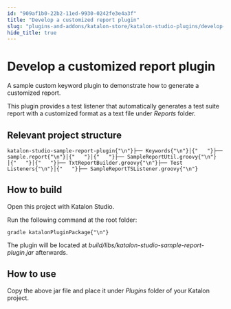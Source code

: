 ```yaml
---
id: "909af1b0-22b2-11ed-9930-0242fe3e4a3f"
title: "Develop a customized report plugin"
slug: "plugins-and-addons/katalon-store/katalon-studio-plugins/develop-a-customized-report-plugin"
hide_title: true
---
```

    

# <a id="id" class="anchor_top_offset"/><a id="ariaid-title1" class="anchor_top_offset"/>Develop a customized report plugin

    
      
<p xmlns="http://www.w3.org/1999/xhtml" className="p">A sample custom keyword plugin to demonstrate how to generate a   customized report.</p> 
      
<p xmlns="http://www.w3.org/1999/xhtml" className="p">This plugin provides a test listener that automatically   generates a test suite report with a customized format as a text   file under <em className="ph i">Reports</em> folder.</p> 
    
  
    

## <a id="id_1" class="anchor_top_offset"/>Relevant project structure

    
              
<pre xmlns="http://www.w3.org/1999/xhtml" className="pre codeblock"><code>katalon-studio-sample-report-plugin{"\n"}├── Keywords{"\n"}│{"   "}├── sample.report{"\n"}│{"   "}│{"   "}├── SampleReportUtil.groovy{"\n"}│{"   "}│{"   "}├── TxtReportBuilder.groovy{"\n"}├── Test Listeners{"\n"}│{"   "}├── SampleReportTSListener.groovy{"\n"}</code></pre> 
          
  
    

## <a id="id_2" class="anchor_top_offset"/>How to build

    
      
<p xmlns="http://www.w3.org/1999/xhtml" className="p">Open this project with Katalon Studio.</p> 
      
<p xmlns="http://www.w3.org/1999/xhtml" className="p">Run the following command at the root folder:</p> 
              
<pre xmlns="http://www.w3.org/1999/xhtml" className="pre codeblock"><code>gradle katalonPluginPackage{"\n"}</code></pre> 
            
<p xmlns="http://www.w3.org/1999/xhtml" className="p">The plugin will be located at   <em className="ph i">build/libs/katalon-studio-sample-report-plugin.jar</em>   afterwards.</p> 
    
  
    

## <a id="id_3" class="anchor_top_offset"/>How to use

    
      
<p xmlns="http://www.w3.org/1999/xhtml" className="p">Copy the above jar file and place it under <em className="ph i">Plugins</em>   folder of your Katalon project.</p> 
    
  
